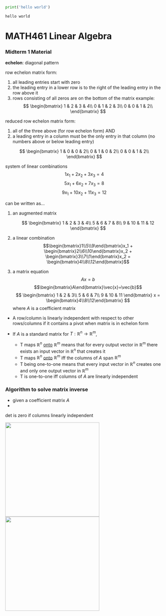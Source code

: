 ```python
print('hello world')
```

    hello world

# MATH461 Linear Algebra

### Midterm 1 Material

**echelon**: diagonal pattern

row echelon matrix form:

1. all leading entries start with zero
2. the leading entry in a lower row is to the right of the leading entry in the row above it
3. rows consisting of all zeros are on the bottom of the matrix
   example:
    $$
    \begin{bmatrix}
    1 & 2 & 3 & 4\\
    0 & 1 & 2 & 3\\
    0 & 0 & 1 & 2\\
    \end{bmatrix}
    $$

reduced row echelon matrix form:

1. all of the three above (for row echelon form) AND
2. a leading entry in a column must be the only entry in that column (no numbers above or below leading entry)

$$
\begin{bmatrix}
1 & 0 & 0 & 2\\
0 & 1 & 0 & 2\\
0 & 0 & 1 & 2\\
\end{bmatrix}
$$

system of linear combinations
$$1x_1 + 2x_2 + 3x_3 = 4$$
$$5x_1 + 6x_2 + 7x_3 = 8$$
$$9x_1 + 10x_2 + 11x_3 = 12$$

can be written as...

1. an augmented matrix

    $$
    \begin{bmatrix}
    1 & 2 & 3 & 4\\
    5 & 6 & 7 & 8\\
    9 & 10 & 11 & 12
    \end{bmatrix}
    $$

2. a linear combination
   $$\begin{bmatrix}1\\5\\9\end{bmatrix}x_1 + \begin{bmatrix}2\\6\\10\end{bmatrix}x_2 + \begin{bmatrix}3\\7\\1\end{bmatrix}x_2 = \begin{bmatrix}4\\8\\12\end{bmatrix}$$

3. a matrix equation
   $$Ax=b$$
   $$\begin{bmatrix}A\end{bmatrix}\vec{x}=\vec{b}$$
    $$
    \begin{bmatrix}
    1 & 2 & 3\\
    5 & 6 & 7\\
    9 & 10 & 11
    \end{bmatrix} x = \begin{bmatrix}4\\8\\12\end{bmatrix}
    $$
    where $A$ is a coefficient matrix

-   A row/column is linearly independent with respect to other rows/columns if it contains a pivot when matrix is in echelon form

-   If $A$ is a standard matrix for $T: \mathbb{R}^n \rightarrow \mathbb{R}^m$,
    -   T maps $\mathbb{R}^n$ <ins>onto</ins> $\mathbb{R}^m$ means that for every output vector in $\mathbb{R}^m$ there exists an input vector in $\mathbb{R}^n$ that creates it
    -   T maps $\mathbb{R}^n$ <ins>onto</ins> $\mathbb{R}^m$ iff the columns of $A$ span $\mathbb{R}^m$
    -   T being one-to-one means that every input vector in $\mathbb{R}^n$ creates one and only one output vector in $\mathbb{R}^m$
    -   T is one-to-one iff columns of $A$ are linearly independent

### Algorithm to solve matrix inverse

-   given a coefficient matrix $A$
-

det is zero if columns linearly independent

<img src='assets/theorem1.png' width='300px'/>

<img src='assets/algorithm.png' width='300px'/>
